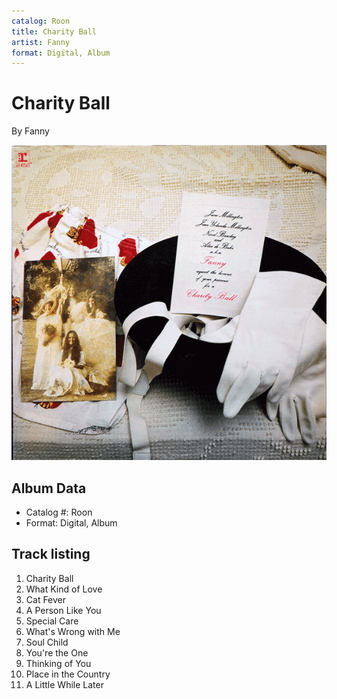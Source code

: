 ```yaml
---
catalog: Roon
title: Charity Ball
artist: Fanny
format: Digital, Album
---
```


# Charity Ball

By Fanny

![](../../assets/albumcovers/Fanny-Charity_Ball.png)

## Album Data

- Catalog #: Roon
- Format: Digital, Album


## Track listing


1. Charity Ball
2. What Kind of Love
3. Cat Fever
4. A Person Like You
5. Special Care
6. What's Wrong with Me
7. Soul Child
8. You're the One
9. Thinking of You
10. Place in the Country
11. A Little While Later

